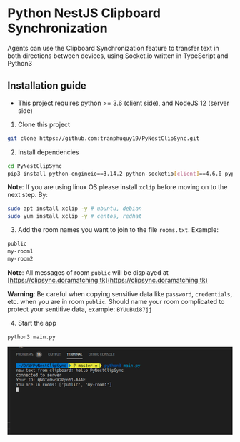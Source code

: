 # Python NestJS Clipboard Synchronization

Agents can use the Clipboard Synchronization feature to transfer text in both directions between devices, using Socket.io written in TypeScript and Python3

## Installation guide

* This project requires python >= 3.6 (client side), and NodeJS 12 (server side)

1. Clone this project

```bash
git clone https://github.com:tranphuquy19/PyNestClipSync.git
```

2. Install dependencies

```bash
cd PyNestClipSync
pip3 install python-engineio==3.14.2 python-socketio[client]==4.6.0 pyperclip aiohttp python-socketio[asyncio_client]
```

**Note**: If you are using linux OS please install `xclip` before moving on to the next step. By:

```bash
sudo apt install xclip -y # ubuntu, debian
sudo yum install xclip -y # centos, redhat
```

3. Add the room names you want to join to the file `rooms.txt`. Example:

```bash
public
my-room1
my-room2
```

**Note**: All messages of room `public` will be displayed at [https://clipsync.doramatching.tk](https://clipsync.doramatching.tk)

**Warning**: Be careful when copying sensitive data like `password`, `credentials`, etc. when you are in room `public`. Should name your room complicated to protect your sentitive data, example: `BYUuBui87jj`

4. Start the app

```bash
python3 main.py
```

![demo](/demo.png)